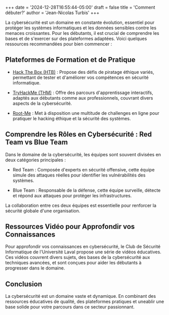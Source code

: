 +++
date = '2024-12-28T16:55:44-05:00'
draft = false
title = 'Comment débuter?'
author = 'Jean-Nicolas Turbis'
+++

La cybersécurité est un domaine en constante évolution, essentiel pour protéger les systèmes informatiques et les données sensibles contre les menaces croissantes. Pour les débutants, il est crucial de comprendre les bases et de s'exercer sur des plateformes adaptées. <!--more--> Voici quelques ressources recommandées pour bien commencer :

## Plateformes de Formation et de Pratique

- [Hack The Box (HTB)](https://www.hackthebox.com/) : Propose des défis de piratage éthique variés, permettant de tester et d'améliorer vos compétences en sécurité informatique.

- [TryHackMe (THM)](https://tryhackme.com/) : Offre des parcours d'apprentissage interactifs, adaptés aux débutants comme aux professionnels, couvrant divers aspects de la cybersécurité.

- [Root-Me](https://www.root-me.org/) : Met à disposition une multitude de challenges en ligne pour pratiquer le hacking éthique et la sécurité des systèmes.

## Comprendre les Rôles en Cybersécurité : Red Team vs Blue Team

Dans le domaine de la cybersécurité, les équipes sont souvent divisées en deux catégories principales :

- Red Team : Composée d'experts en sécurité offensive, cette équipe simule des attaques réelles pour identifier les vulnérabilités des systèmes. 

- Blue Team : Responsable de la défense, cette équipe surveille, détecte et répond aux attaques pour protéger les infrastructures. 

La collaboration entre ces deux équipes est essentielle pour renforcer la sécurité globale d'une organisation.

## Ressources Vidéo pour Approfondir vos Connaissances

Pour approfondir vos connaissances en cybersécurité, le Club de Sécurité Informatique de l'Université Laval propose une série de vidéos éducatives. Ces vidéos couvrent divers sujets, des bases de la cybersécurité aux techniques avancées, et sont conçues pour aider les débutants à progresser dans le domaine.

## Conclusion

La cybersécurité est un domaine vaste et dynamique. En combinant des ressources éducatives de qualité, des plateformes pratiques et uneablir une base solide pour votre parcours dans ce secteur passionnant.